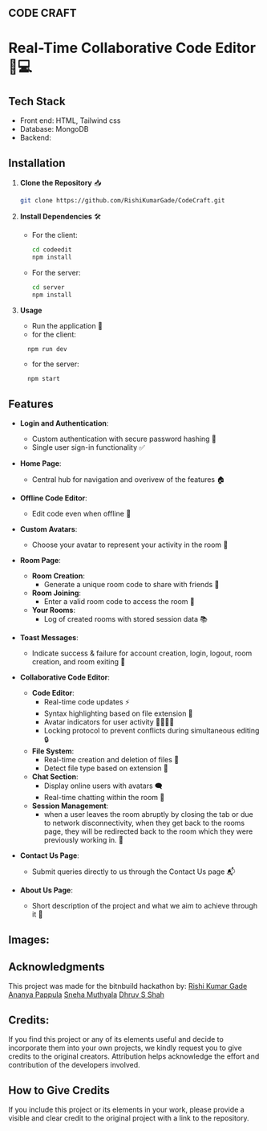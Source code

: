 ## CODE CRAFT
# Real-Time Collaborative Code Editor 🚀💻

## Tech Stack
  - Front end: HTML, Tailwind css
  - Database: MongoDB
  - Backend:
    
## Installation

1. **Clone the Repository** 📥

    ```bash
    git clone https://github.com/RishiKumarGade/CodeCraft.git
    ```

2. **Install Dependencies** 🛠️

    - For the client:
      ```bash
      cd codeedit
      npm install
      ```

    - For the server:
      ```bash
      cd server
      npm install
      ```

3. **Usage** 
    - Run the application 🚀
    - for the client:
   ```bash
     npm run dev
   ```
    - for the server:
   ```bash
     npm start
   ```

## Features

- **Login and Authentication**:
  - Custom authentication with secure password hashing 🔐
  - Single user sign-in functionality ✅

- **Home Page**:
  - Central hub for navigation and overivew of the features 🏠

- **Offline Code Editor**:
  - Edit code even when offline 📝

- **Custom Avatars**:
  - Choose your avatar to represent your activity in the room 🌟
  
- **Room Page**:
  - **Room Creation**:
    - Generate a unique room code to share with friends 🔑
  - **Room Joining**:
    - Enter a valid room code to access the room 🚪
  - **Your Rooms**:
    - Log of created rooms with stored session data 📚

- **Toast Messages**:
  - Indicate success & failure for account creation, login, logout, room creation, and room exiting 👏

- **Collaborative Code Editor**:
  - **Code Editor**:
    - Real-time code updates ⚡
    - Syntax highlighting based on file extension 🌈
    - Avatar indicators for user activity 🚶‍♂️🚶‍♀️
    - Locking protocol to prevent conflicts during simultaneous editing 🔒
  - **File System**:
    - Real-time creation and deletion of files 📂
    - Detect file type based on extension 📄
  - **Chat Section**:
    - Display online users with avatars 🗨️
    - Real-time chatting within the room 💬
  - **Session Management**:
    - when a user leaves the room abruptly by closing the tab or due to network disconnectivity, when they get back to the rooms page, they will be redirected back to the room which they were previously working in. 🔗

- **Contact Us Page**:
  - Submit queries directly to us through the Contact Us page 📬

- **About Us Page**:
  - Short description of the project and what we aim to achieve through it 📖
 
## Images:


## Acknowledgments
  This project was made for the bitnbuild hackathon by:
    [Rishi Kumar Gade](https://github.com/RishiKumarGade)
    [Ananya Pappula](https://github.com/Ananya54321)
    [Sneha Muthyala](https://github.com/SnehaMuthyala)
    [Dhruv S Shah](https://github.com/TheSpecsGuy17)
    
## Credits:

If you find this project or any of its elements useful and decide to incorporate them into your own projects, we kindly request you to give credits to the original creators. Attribution helps acknowledge the effort and contribution of the developers involved.

## How to Give Credits

If you include this project or its elements in your work, please provide a visible and clear credit to the original project with a link to the repository.



